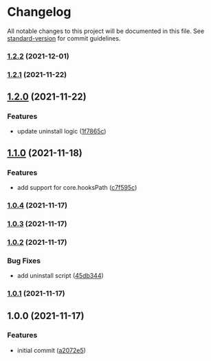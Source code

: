 # Changelog

All notable changes to this project will be documented in this file. See [standard-version](https://github.com/conventional-changelog/standard-version) for commit guidelines.

### [1.2.2](https://github.com/therealparmesh/pro-commit/compare/v1.2.1...v1.2.2) (2021-12-01)

### [1.2.1](https://github.com/therealparmesh/pro-commit/compare/v1.2.0...v1.2.1) (2021-11-22)

## [1.2.0](https://github.com/therealparmesh/pro-commit/compare/v1.1.0...v1.2.0) (2021-11-22)

### Features

- update uninstall logic ([1f7865c](https://github.com/therealparmesh/pro-commit/commit/1f7865c86583c81b5225df161e20d01e461ae1af))

## [1.1.0](https://github.com/therealparmesh/pro-commit/compare/v1.0.4...v1.1.0) (2021-11-18)

### Features

- add support for core.hooksPath ([c7f595c](https://github.com/therealparmesh/pro-commit/commit/c7f595c1438fc9158d017334a8b23965f939b396))

### [1.0.4](https://github.com/therealparmesh/pro-commit/compare/v1.0.3...v1.0.4) (2021-11-17)

### [1.0.3](https://github.com/therealparmesh/pro-commit/compare/v1.0.2...v1.0.3) (2021-11-17)

### [1.0.2](https://github.com/therealparmesh/pro-commit/compare/v1.0.1...v1.0.2) (2021-11-17)

### Bug Fixes

- add uninstall script ([45db344](https://github.com/therealparmesh/pro-commit/commit/45db3449baeb9e43f739d8fab7938355f499144f))

### [1.0.1](https://github.com/therealparmesh/pro-commit/compare/v1.0.0...v1.0.1) (2021-11-17)

## 1.0.0 (2021-11-17)

### Features

- initial commit ([a2072e5](https://github.com/therealparmesh/pro-commit/commit/a2072e521ac6fb4b5c8131ebe022fb9728785b08))
